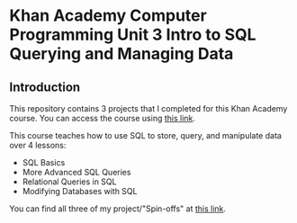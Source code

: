 # Khan Academy Computer Programming Unit 3 Intro to SQL Querying and Managing Data

## Introduction

This repository contains 3 projects that I completed for this Khan Academy course.
You can access the course using [this link](https://www.khanacademy.org/computing/computer-programming/sql).

This course teaches how to use SQL to store, query, and manipulate data over 4 lessons:

- SQL Basics
- More Advanced SQL Queries
- Relational Queries in SQL
- Modifying Databases with SQL

You can find all three of my project/"Spin-offs" at [this link](https://www.khanacademy.org/profile/kaid_6302462417121443261130989/projects).
